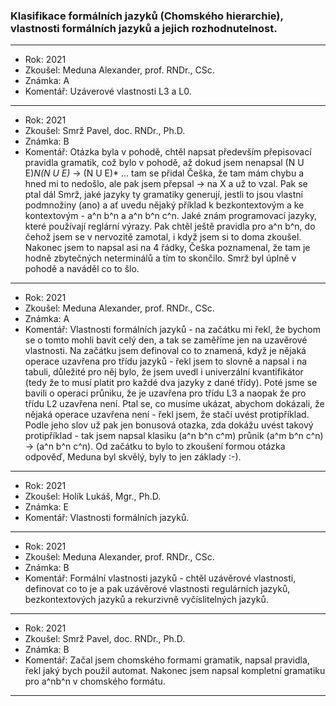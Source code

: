 ### Klasifikace formálních jazyků (Chomského hierarchie), vlastnosti formálních jazyků a jejich rozhodnutelnost.

----------------------------------------

- Rok: 2021
- Zkoušel: Meduna Alexander, prof. RNDr., CSc.
- Známka: A
- Komentář: Uzáverové vlastnosti L3 a L0.

----------------------------------------

- Rok: 2021
- Zkoušel: Smrž Pavel, doc. RNDr., Ph.D.
- Známka: B
- Komentář: Otázka byla v pohodě, chtěl napsat především přepisovací pravidla gramatik, což bylo v pohodě, až dokud jsem nenapsal (N U E)*N(N U E)* -> (N U E)* ... tam se přidal Češka, že tam mám chybu a hned mi to nedošlo, ale pak jsem přepsal -> na X a už to vzal. Pak se ptal dál Smrž, jaké jazyky ty gramatiky generují, jestli to jsou vlastní podmnožiny (ano) a ať uvedu nějaký příklad k bezkontextovým a ke kontextovým - a^n b^n a a^n b^n c^n. Jaké znám programovací jazyky, které používají reglární výrazy. Pak chtěl ještě pravidla pro a^n b^n, do čehož jsem se v nervozitě zamotal, i když jsem si to doma zkoušel. Nakonec jsem to napsal asi na 4 řádky, Češka poznamenal, že tam je hodně zbytečných neterminálů a tím to skončilo. Smrž byl úplně v pohodě a naváděl co to šlo.

----------------------------------------

- Rok: 2021
- Zkoušel: Meduna Alexander, prof. RNDr., CSc.
- Známka: A
- Komentář: Vlastnosti formálních jazyků - na začátku mi řekl, že bychom se o tomto mohli bavit celý den, a tak se zaměříme jen na uzavěrové vlastnosti. Na začátku jsem definoval co to znamená, když je nějaká operace uzavřena pro třídu jazyků - řekl jsem to slovně a napsal i na tabuli, důležité pro něj bylo, že jsem uvedl i univerzální kvantifikátor (tedy že to musí platit pro každé dva jazyky z dané třídy). Poté jsme se bavili o operaci průniku, že je uzavřena pro třídu L3 a naopak že pro třídu L2 uzavřena není. Ptal se, co musíme ukázat, abychom dokázali, že nějaká operace uzavřena není - řekl jsem, že stačí uvést protipříklad. Podle jeho slov už pak jen bonusová otazka, zda dokážu uvést takový protipříklad - tak jsem napsal klasiku (a^n b^n c^m) průnik (a^m b^n c^n) -> (a^n b^n c^n). Od začátku to bylo to zkoušení formou otázka odpověď, Meduna byl skvělý, byly to jen základy :-).

----------------------------------------

- Rok: 2021
- Zkoušel: Holík Lukáš, Mgr., Ph.D.
- Známka: E
- Komentář: Vlastnosti formálních jazyků.

----------------------------------------

- Rok: 2021
- Zkoušel: Meduna Alexander, prof. RNDr., CSc.
- Známka: B
- Komentář: Formální vlastnosti jazyků - chtěl uzávěrové vlastnosti, definovat co to je a pak uzávěrové vlastnosti regulárních jazyků, bezkontextových jazyků a rekurzivně vyčíslitelných jazyků.

----------------------------------------

- Rok: 2021
- Zkoušel: Smrž Pavel, doc. RNDr., Ph.D.
- Známka: B
- Komentář: Začal jsem chomského formami gramatik, napsal pravidla, řekl jaký bych použil automat. Nakonec jsem napsal kompletní gramatiku pro a^nb^n v chomského formátu.

----------------------------------------
